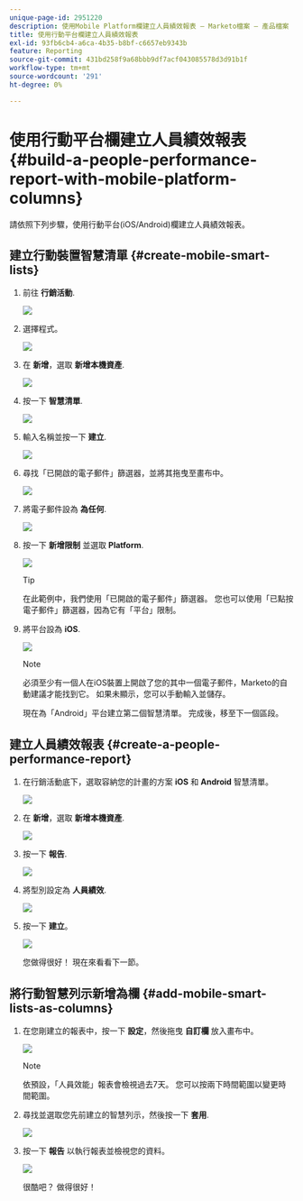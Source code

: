```yaml
---
unique-page-id: 2951220
description: 使用Mobile Platform欄建立人員績效報表 — Marketo檔案 — 產品檔案
title: 使用行動平台欄建立人員績效報表
exl-id: 93fb6cb4-a6ca-4b35-b8bf-c6657eb9343b
feature: Reporting
source-git-commit: 431bd258f9a68bbb9df7acf043085578d3d91b1f
workflow-type: tm+mt
source-wordcount: '291'
ht-degree: 0%

---
```


# 使用行動平台欄建立人員績效報表 {#build-a-people-performance-report-with-mobile-platform-columns}

請依照下列步驟，使用行動平台(iOS/Android)欄建立人員績效報表。

## 建立行動裝置智慧清單 {#create-mobile-smart-lists}

1. 前往 **行銷活動**.

   ![](assets/ma.png)

1. 選擇程式。

   ![](assets/two-1.png)

1. 在 **新增**，選取 **新增本機資產**.

   ![](assets/three-1.png)

1. 按一下 **智慧清單**.

   ![](assets/four-1.png)

1. 輸入名稱並按一下 **建立**.

   ![](assets/five-1.png)

1. 尋找「已開啟的電子郵件」篩選器，並將其拖曳至畫布中。

   ![](assets/six-1.png)

1. 將電子郵件設為 **為任何**.

   ![](assets/seven.png)

1. 按一下 **新增限制** 並選取 **Platform**.

   ![](assets/eight.png)

   >[!TIP]
   >
   >在此範例中，我們使用「已開啟的電子郵件」篩選器。 您也可以使用「已點按電子郵件」篩選器，因為它有「平台」限制。

1. 將平台設為 **iOS**.

   ![](assets/nine.png)

   >[!NOTE]
   >
   >必須至少有一個人在iOS裝置上開啟了您的其中一個電子郵件，Marketo的自動建議才能找到它。 如果未顯示，您可以手動輸入並儲存。

   現在為「Android」平台建立第二個智慧清單。 完成後，移至下一個區段。

## 建立人員績效報表 {#create-a-people-performance-report}

1. 在行銷活動底下，選取容納您的計畫的方案 **iOS** 和 **Android** 智慧清單。

   ![](assets/ten.png)

1. 在 **新增**，選取 **新增本機資產**.

   ![](assets/eleven.png)

1. 按一下 **報告**.

   ![](assets/twelve.png)

1. 將型別設定為 **人員績效**.

   ![](assets/thirteen.png)

1. 按一下 **建立**。

   ![](assets/fourteen.png)

   您做得很好！ 現在來看看下一節。

## 將行動智慧列示新增為欄 {#add-mobile-smart-lists-as-columns}

1. 在您剛建立的報表中，按一下 **設定**，然後拖曳 **自訂欄** 放入畫布中。

   ![](assets/fifteen.png)

   >[!NOTE]
   >
   >依預設，「人員效能」報表會檢視過去7天。 您可以按兩下時間範圍以變更時間範圍。

1. 尋找並選取您先前建立的智慧列示，然後按一下 **套用**.

   ![](assets/sixteen.png)

1. 按一下 **報告** 以執行報表並檢視您的資料。

   ![](assets/seventeen.png)

   很酷吧？ 做得很好！
